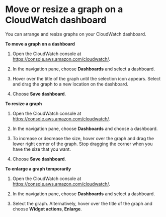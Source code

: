 # Move or resize a graph on a CloudWatch dashboard<a name="move_resize_graph_dashboard"></a>

You can arrange and resize graphs on your CloudWatch dashboard\.

**To move a graph on a dashboard**

1. Open the CloudWatch console at [https://console\.aws\.amazon\.com/cloudwatch/](https://console.aws.amazon.com/cloudwatch/)\.

1. In the navigation pane, choose **Dashboards** and select a dashboard\.

1. Hover over the title of the graph until the selection icon appears\. Select and drag the graph to a new location on the dashboard\.

1. Choose **Save dashboard**\.

**To resize a graph**

1. Open the CloudWatch console at [https://console\.aws\.amazon\.com/cloudwatch/](https://console.aws.amazon.com/cloudwatch/)\.

1. In the navigation pane, choose **Dashboards** and choose a dashboard\.

1. To increase or decrease the size, hover over the graph and drag the lower right corner of the graph\. Stop dragging the corner when you have the size that you want\.

1. Choose **Save dashboard**\.

**To enlarge a graph temporarily**

1. Open the CloudWatch console at [https://console\.aws\.amazon\.com/cloudwatch/](https://console.aws.amazon.com/cloudwatch/)\.

1. In the navigation pane, choose **Dashboards** and select a dashboard\.

1. Select the graph\. Alternatively, hover over the title of the graph and choose **Widget actions**, **Enlarge**\.